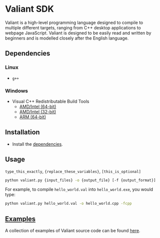 # Valiant SDK

Valiant is a high-level programming language designed to compile to multiple different targets, ranging from C++ desktop applications to webpage JavaScript.
Valiant is designed to be easily read and written by beginners and is modelled closely after the English language.

## Dependencies

### Linux
* `g++`

### Windows
* Visual C++ Redistributable Build Tools
  * [AMD/Intel (64-bit)](https://aka.ms/vs/17/release/vc_redist.x64.exe)
  * [AMD/Intel (32-bit)](https://aka.ms/vs/17/release/vc_redist.x86.exe)
  * [ARM (64-bit)](https://aka.ms/vs/17/release/vc_redist.arm64.exe)

## Installation

* Install the [dependencies](#dependencies).

## Usage

`type_this_exactly`, `{replace_these_variables}`, `[this_is_optional]`

```sh
python valiant.py {input_files} -o {output_file} [-f {output_format}]
```

For example, to compile `hello_world.val` into `hello_world.exe`, you would type:

```sh
python valiant.py hello_world.val -o hello_world.cpp -fcpp
```

## [Examples](https://github.com/voidvoxel/valiant-sdk/tree/main/examples)

A collection of examples of Valiant source code can be found [here](https://github.com/voidvoxel/valiant-sdk/tree/main/examples).
